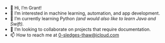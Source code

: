 - 👋 Hi, I’m Grant!
- 👀 I’m interested in machine learning, automation, and app development.
- 🌱 I’m currently learning Python _(and would also like to learn Java and Swift)._
- 💞️ I’m looking to collaborate on projects that require documentation.
- 📫 How to reach me at 0-sledges-thaw@icloud.com

<!---
g-cas/g-cas is a ✨ special ✨ repository because its `README.md` (this file) appears on your GitHub profile.
You can click the Preview link to take a look at your changes.
--->
